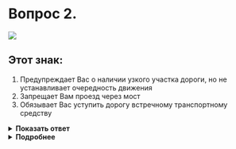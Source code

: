 # Вопрос 2.

![](https://s.drom.ru/i24227/pdd/tickets/2016/1542608467.jpg)

## Этот знак:

1. Предупреждает Вас о наличии узкого участка дороги, но не устанавливает очередность движения
2. Запрещает Вам проезд через мост
3. Обязывает Вас уступить дорогу встречному транспортному средству

<details>
<summary><b>Показать ответ</b></summary>
Правильный ответ: 3
</details>
<details>
<summary><b>Подробнее</b></summary>
Знак 2.6 «Преимущество встречного движения» запрещает выезд на узкий участок дороги, если это может затруднить встречное движение. Поэтому Вам следует уступить дорогу грузовику, подъезжающему к мосту.
(«Дорожные знаки», пункт 1.2 термин «Уступить дорогу»)
</details>